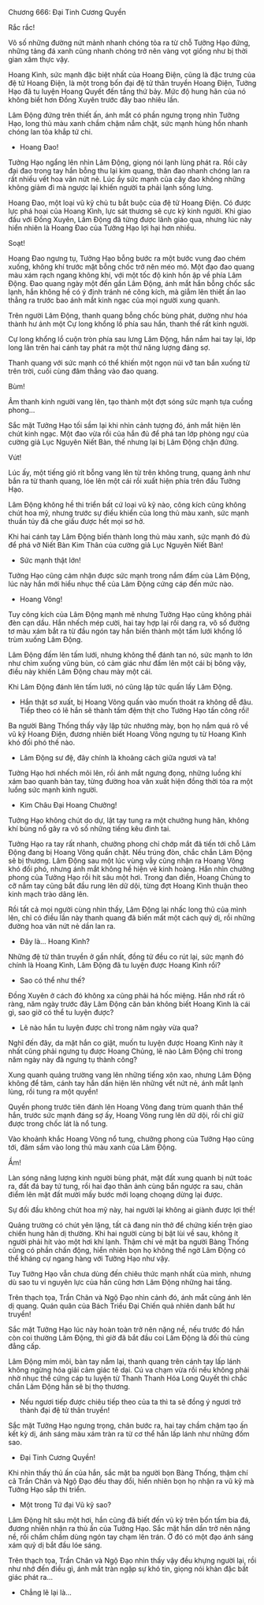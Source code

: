 




Chương 666: Đại Tinh Cương Quyền


Rắc rắc!

Vô số những đường nứt mảnh nhanh chóng tỏa ra từ chỗ Tưởng Hạo đứng, những tảng đá xanh cũng nhanh chóng trở nên vàng vọt giống như bị thời gian xâm thực vậy.

Hoang Kình, sức mạnh đặc biệt nhất của Hoang Điện, cũng là đặc trưng của đệ tử Hoang Điện, là một trong bốn đại đệ tử thân truyền Hoang Điện, Tưởng Hạo đã tu luyện Hoang Quyết đến tầng thứ bảy. Mức độ hung hãn của nó không biết hơn Đồng Xuyên trước đây bao nhiêu lần.

Lâm Động đứng trên thiết ấn, ánh mắt có phần ngưng trọng nhìn Tưởng Hạo, long thủ màu xanh chầm chậm nắm chặt, sức mạnh hùng hồn nhanh chóng lan tỏa khắp tứ chi.

- Hoang Đao!

Tưởng Hạo ngẩng lên nhìn Lâm Động, giọng nói lạnh lùng phát ra. Rồi cây đại đao trong tay hắn bỗng thu lại kim quang, thân đao nhanh chóng lan ra rất nhiều vết hoa văn nứt nẻ. Lúc ấy sức mạnh của cây đao không những không giảm đi mà ngược lại khiến người ta phải lạnh sống lưng.

Hoang Đao, một loại vũ kỹ chủ tu bắt buộc của đệ tử Hoang Điện. Có được lực phá hoại của Hoang Kình, lực sát thương sẽ cực kỳ kinh người. Khi giao đấu với Đồng Xuyên, Lâm Động đã từng được lãnh giáo qua, nhưng lúc này hiển nhiên là Hoang Đao của Tưởng Hạo lợi hại hơn nhiều.

Soạt!

Hoang Đao ngưng tụ, Tưởng Hạo bỗng bước ra một bước vung đao chém xuống, không khí trước mặt bỗng chốc trở nên méo mó. Một đạo đao quang màu xám rạch ngang không khí, với một tốc độ kinh hồn ập về phía Lâm Động. Đao quang ngày một đến gần Lâm Động, ánh mắt hắn bỗng chốc sắc lạnh, hắn không hề có ý định tránh né công kích, mà giẫm lên thiết ấn lao thẳng ra trước bao ánh mắt kinh ngạc của mọi người xung quanh.

Trên người Lâm Động, thanh quang bỗng chốc bùng phát, dường như hóa thành hư ảnh một Cự long khổng lồ phía sau hắn, thanh thế rất kinh người.

Cự long khổng lồ cuộn tròn phía sau lưng Lâm Động, hắn nắm hai tay lại, lớp long lân trên hai cánh tay phát ra một thứ năng lượng đáng sợ.

Thanh quang với sức mạnh có thể khiến một ngọn núi vỡ tan bắn xuống từ trên trời, cuối cùng đâm thẳng vào đao quang.

Bùm!

Âm thanh kinh người vang lên, tạo thành một đợt sóng sức mạnh tựa cuồng phong…

Sắc mặt Tưởng Hạo tối sầm lại khi nhìn cảnh tượng đó, ánh mắt hiện lên chút kinh ngạc. Một đao vừa rồi của hắn đủ để phá tan lớp phòng ngự của cường giả Lục Nguyên Niết Bàn, thế nhưng lại bị Lâm Động chặn đứng.

Vút!

Lúc ấy, một tiếng gió rít bỗng vang lên từ trên không trung, quang ảnh như bắn ra từ thanh quang, lóe lên một cái rồi xuất hiện phía trên đầu Tưởng Hạo.

Lâm Động không hề thi triển bất cứ loại vũ kỹ nào, công kích cũng không chút hoa mỹ, nhưng trước sự điều khiển của long thủ màu xanh, sức mạnh thuần túy đã che giấu được hết mọi sơ hở.

Khi hai cánh tay Lâm Động biến thành long thủ màu xanh, sức mạnh đó đủ để phá vỡ Niết Bàn Kim Thân của cường giả Lục Nguyên Niết Bàn!

- Sức mạnh thật lớn!

Tưởng Hạo cũng cảm nhận được sức mạnh trong nắm đấm của Lâm Động, lúc này hắn mới hiểu nhục thể của Lâm Động cứng cáp đến mức nào.

- Hoang Võng!

Tuy công kích của Lâm Động mạnh mẽ nhưng Tưởng Hạo cũng không phải đèn cạn dầu. Hắn nhếch mép cười, hai tay hợp lại rồi dang ra, vô số đường tơ màu xám bắt ra từ đầu ngón tay hắn biến thành một tấm lưới khổng lồ trùm xuống Lâm Động.

Lâm Động đấm lên tấm lưới, nhưng không thể đánh tan nó, sức mạnh to lớn như chìm xuống vũng bùn, có cảm giác như đấm lên một cái bị bông vậy, điều này khiến Lâm Động chau mày một cái.

Khi Lâm Động đánh lên tấm lưới, nó cũng lập tức quấn lấy Lâm Động.

- Hắn thật sơ xuất, bị Hoang Võng quấn vào muốn thoát ra không dễ đâu. Tiếp theo có lẽ hắn sẽ thành tấm đệm thịt cho Tưởng Hạo tấn công rồi!

Ba người Bàng Thống thấy vậy lập tức nhướng mày, bọn họ nắm quá rõ về vũ kỹ Hoang Điện, đương nhiên biết Hoang Võng ngưng tụ từ Hoang Kình khó đối phó thế nào.

- Lâm Động sư đệ, đây chính là khoảng cách giữa ngươi và ta!

Tưởng Hạo hơi nhếch môi lên, rồi ánh mắt ngưng đọng, những luồng khí xám bao quanh bàn tay, từng đường hoa văn xuất hiện đồng thời tỏa ra một luồng sức mạnh kinh người.

- Kim Châu Đại Hoang Chưởng!

Tưởng Hạo không chút do dự, lật tay tung ra một chưởng hung hãn, không khí bùng nổ gây ra vô số những tiếng kêu đinh tai.

Tưởng Hạo ra tay rất nhanh, chưởng phong chỉ chớp mắt đã tiến tới chỗ Lâm Động đang bị Hoang Võng quấn chặt. Nếu trúng đòn, chắc chắn Lâm Động sẽ bị thương. Lâm Động sau một lúc vùng vẫy cũng nhận ra Hoang Võng khó đối phó, nhưng ánh mắt không hề hiện vẻ kinh hoàng. Hắn nhìn chưởng phong của Tưởng Hạo rồi hít sâu một hơi. Trong đan điền, Hoang Chủng to cỡ nắm tay cũng bắt đầu rung lên dữ dội, từng đợt Hoang Kình thuận theo kinh mạch trào dâng lên.

Rồi tất cả mọi người cùng nhìn thấy, Lâm Động lại nhấc long thủ của mình lên, chỉ có điều lần này thanh quang đã biến mất một cách quỷ dị, rồi những đường hoa văn nứt nẻ dần lan ra.

- Đây là… Hoang Kình?

Những đệ tử thân truyền ở gần nhất, đồng tử đều co rút lại, sức mạnh đó chính là Hoang Kình, Lâm Động đã tu luyện được Hoang Kình rồi?

- Sao có thể như thế?

Đồng Xuyên ở cách đó không xa cũng phải há hốc miệng. Hắn nhớ rất rõ ràng, năm ngày trước đây Lâm Động căn bản không biết Hoang Kình là cái gì, sao giờ có thể tu luyện được?

- Lẽ nào hắn tu luyện được chỉ trong năm ngày vừa qua?

Nghĩ đến đây, da mặt hắn co giật, muốn tu luyện được Hoang Kình này ít nhất cũng phải ngưng tụ được Hoang Chủng, lẽ nào Lâm Động chỉ trong năm ngày này đã ngưng tụ thành công?

Xung quanh quảng trường vang lên những tiếng xôn xao, nhưng Lâm Động không để tâm, cánh tay hắn dần hiện lên những vết nứt nẻ, ánh mắt lạnh lùng, rồi tung ra một quyền!

Quyền phong trước tiên đánh lên Hoang Võng đang trùm quanh thân thể hắn, trước sức mạnh đáng sợ ấy, Hoang Võng rung lên dữ dội, rồi chỉ giữ được trong chốc lát là nổ tung.

Vào khoảnh khắc Hoang Võng nổ tung, chưởng phong của Tưởng Hạo cũng tới, đâm sầm vào long thủ màu xanh của Lâm Động.

Ầm!

Làn sóng năng lượng kinh người bùng phát, mặt đất xung quanh bị nứt toác ra, đất đá bay tứ tung, rồi hai đạo thân ảnh cùng bắn ngược ra sau, chân điểm lên mặt đất mười mấy bước mới loạng choạng dừng lại được.

Sự đối đầu không chút hoa mỹ này, hai người lại không ai giành được lợi thế!

Quảng trường có chút yên lặng, tất cả đang nín thở để chứng kiến trện giao chiến hung hãn dị thường. Khi hai người cùng bị bật lùi về sau, không ít người phải hít vào một hơi khí lạnh. Thậm chí vẻ mặt ba người Bàng Thống cũng có phần chấn động, hiển nhiên bọn họ không thể ngờ Lâm Động có thể kháng cự ngang hàng với Tưởng Hạo như vậy.

Tuy Tưởng Hạo vẫn chưa dùng đến chiêu thức mạnh nhất của mình, nhưng dù sao tu vi nguyên lực của hắn cũng hơn Lâm Động những hai tầng.

Trên thạch tọa, Trần Chân và Ngộ Đạo nhìn cảnh đó, ánh mắt cũng ánh lên dị quang. Quán quân của Bách Triều Đại Chiến quả nhiên danh bất hư truyền!

Sắc mặt Tưởng Hạo lúc này hoàn toàn trở nên nặng nề, nếu trước đó hắn còn coi thường Lâm Động, thì giờ đã bắt đầu coi Lâm Động là đối thủ cùng đẳng cấp.

Lâm Động mím môi, bàn tay nắm lại, thanh quang trên cánh tay lấp lánh không ngừng hóa giải cảm giác tê dại. Cú va chạm vừa rồi nếu không phải nhờ nhục thể cứng cáp tu luyện từ Thanh Thanh Hóa Long Quyết thì chắc chắn Lâm Động hắn sẽ bị thọ thương.

- Nếu ngươi tiếp được chiêu tiếp theo của ta thì ta sẽ đồng ý ngươi trở thành đại đệ tử thân truyền!

Sắc mặt Tưởng Hạo ngưng trọng, chân bước ra, hai tay chầm chậm tạo ấn kết kỳ dị, ánh sáng màu xám tràn ra từ cơ thể hắn lấp lánh như những đốm sao.

- Đại Tinh Cương Quyền!

Khi nhìn thấy thủ ấn của hắn, sắc mặt ba người bọn Bàng Thống, thậm chí cả Trần Chân và Ngộ Đạo đều thay đổi, hiển nhiên bọn họ nhận ra vũ kỹ mà Tưởng Hạo sắp thi triển.

- Một trong Tứ đại Vũ kỹ sao?

Lâm Động hít sâu một hơi, hắn cũng đã biết đến vũ kỹ trên bốn tấm bia đá, đương nhiên nhận ra thủ ấn của Tưởng Hạo. Sắc mặt hắn dần trở nên nặng nề, rồi chầm chầm dùng ngón tay chạm lên trán. Ở đó có một đạo ánh sáng xám quỷ dị bắt đầu lóe sáng.

Trên thạch tọa, Trần Chân và Ngộ Đạo nhìn thấy vậy đều khựng người lại, rồi như nhớ đến điều gì, ánh mắt tràn ngập sự khó tin, giọng nói khàn đặc bất giác phát ra…

- Chẳng lẽ lại là…




